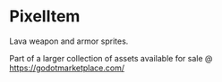 # PixelItem

Lava weapon and armor sprites.

Part of a larger collection of assets available for sale @ <https://godotmarketplace.com/>
